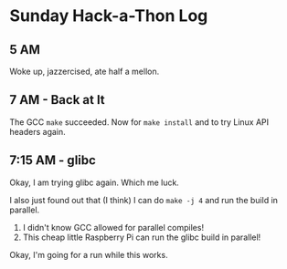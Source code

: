 # Sunday Hack-a-Thon Log


## 5 AM

Woke up, jazzercised, ate half a mellon.


## 7 AM - Back at It

The GCC `make` succeeded.  Now for `make install` and to try Linux API headers again.


## 7:15 AM - glibc

Okay, I am trying glibc again. Which me luck.

I also just found out that (I think) I can do `make -j 4` and run the build in parallel.

1. I didn't know GCC allowed for parallel compiles!
2. This cheap little Raspberry Pi can run the glibc build in parallel!

Okay, I'm going for a run while this works.

